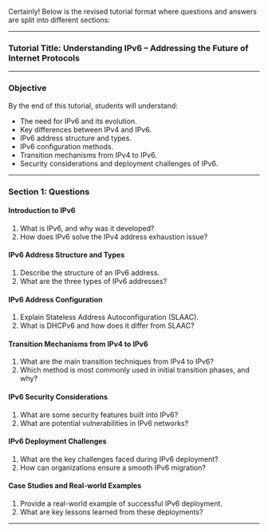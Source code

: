 Certainly! Below is the revised tutorial format where questions and answers are split into different sections:

---

### Tutorial Title: **Understanding IPv6 – Addressing the Future of Internet Protocols**

---

### **Objective**
By the end of this tutorial, students will understand:
- The need for IPv6 and its evolution.
- Key differences between IPv4 and IPv6.
- IPv6 address structure and types.
- IPv6 configuration methods.
- Transition mechanisms from IPv4 to IPv6.
- Security considerations and deployment challenges of IPv6.

---

### **Section 1: Questions**

#### **Introduction to IPv6**
1. What is IPv6, and why was it developed?
2. How does IPv6 solve the IPv4 address exhaustion issue?

#### **IPv6 Address Structure and Types**
1. Describe the structure of an IPv6 address.
2. What are the three types of IPv6 addresses?

#### **IPv6 Address Configuration**
1. Explain Stateless Address Autoconfiguration (SLAAC).
2. What is DHCPv6 and how does it differ from SLAAC?

#### **Transition Mechanisms from IPv4 to IPv6**
1. What are the main transition techniques from IPv4 to IPv6?
2. Which method is most commonly used in initial transition phases, and why?

#### **IPv6 Security Considerations**
1. What are some security features built into IPv6?
2. What are potential vulnerabilities in IPv6 networks?

#### **IPv6 Deployment Challenges**
1. What are the key challenges faced during IPv6 deployment?
2. How can organizations ensure a smooth IPv6 migration?

#### **Case Studies and Real-world Examples**
1. Provide a real-world example of successful IPv6 deployment.
2. What are key lessons learned from these deployments?

---

